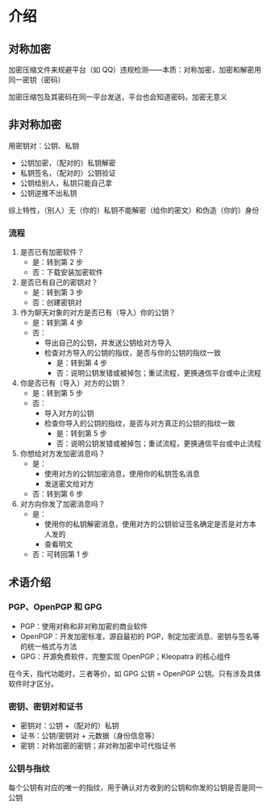 # 介绍

## 对称加密

加密压缩文件来规避平台（如 QQ）违规检测——本质：对称加密，加密和解密用同一密钥（密码）

加密压缩包及其密码在同一平台发送，平台也会知道密码，加密无意义

## 非对称加密

用密钥对：公钥、私钥

- 公钥加密，（配对的）私钥解密
- 私钥签名，（配对的）公钥验证
- 公钥给别人，私钥只能自己拿
- 公钥逆推不出私钥

综上特性，（别人）无（你的）私钥不能解密（给你的密文）和伪造（你的）身份

### 流程

1. 是否已有加密软件？
    - 是：转到第 2 步
    - 否：下载安装加密软件
2. 是否已有自己的密钥对？
    - 是：转到第 3 步
    - 否：创建密钥对
3. 作为聊天对象的对方是否已有（导入）你的公钥？
    - 是：转到第 4 步
    - 否：
        - 导出自己的公钥，并发送公钥给对方导入
        - 检查对方导入的公钥的指纹，是否与你的公钥的指纹一致
            - 是：转到第 4 步
            - 否：说明公钥发错或被掉包；重试流程，更换通信平台或中止流程
4. 你是否已有（导入）对方的公钥？
    - 是：转到第 5 步
    - 否：
        - 导入对方的公钥
        - 检查你导入的公钥的指纹，是否与对方真正的公钥的指纹一致
            - 是：转到第 5 步
            - 否：说明公钥发错或被掉包；重试流程，更换通信平台或中止流程
5. 你想给对方发加密消息吗？
    - 是：
        - 使用对方的公钥加密消息，使用你的私钥签名消息
        - 发送密文给对方
    - 否：转到第 6 步
6. 对方向你发了加密消息吗？
    - 是：
        - 使用你的私钥解密消息，使用对方的公钥验证签名确定是否是对方本人发的
        - 查看明文
    - 否：可转回第 1 步

## 术语介绍

### PGP、OpenPGP 和 GPG

- PGP：使用对称和非对称加密的商业软件
- OpenPGP：开发加密标准，源自最初的 PGP，制定加密消息、密钥与签名等的统一格式与方法
- GPG：开源免费软件，完整实现 OpenPGP；Kleopatra 的核心组件

在今天，指代功能时，三者等价，如 GPG 公钥 = OpenPGP 公钥。只有涉及具体软件时才区分。

### 密钥、密钥对和证书

- 密钥对：公钥 +（配对的）私钥
- 证书：公钥/密钥对 + 元数据（身份信息等）
- 密钥：对称加密的密钥；非对称加密中可代指证书

### 公钥与指纹

每个公钥有对应的唯一的指纹，用于确认对方收到的公钥和你发的公钥是否是同一公钥